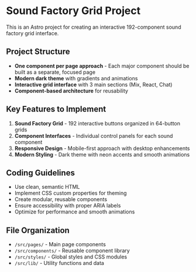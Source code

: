 <!-- Use this file to provide workspace-specific custom instructions to Copilot. For more details, visit https://code.visualstudio.com/docs/copilot/copilot-customization#_use-a-githubcopilotinstructionsmd-file -->

# Sound Factory Grid Project

This is an Astro project for creating an interactive 192-component sound factory grid interface.

## Project Structure
- **One component per page approach** - Each major component should be built as a separate, focused page
- **Modern dark theme** with gradients and animations
- **Interactive grid interface** with 3 main sections (Mix, React, Chat)
- **Component-based architecture** for reusability

## Key Features to Implement
1. **Sound Factory Grid** - 192 interactive buttons organized in 64-button grids
2. **Component Interfaces** - Individual control panels for each sound component
3. **Responsive Design** - Mobile-first approach with desktop enhancements
4. **Modern Styling** - Dark theme with neon accents and smooth animations

## Coding Guidelines
- Use clean, semantic HTML
- Implement CSS custom properties for theming
- Create modular, reusable components
- Ensure accessibility with proper ARIA labels
- Optimize for performance and smooth animations

## File Organization
- `/src/pages/` - Main page components
- `/src/components/` - Reusable component library
- `/src/styles/` - Global styles and CSS modules
- `/src/lib/` - Utility functions and data
